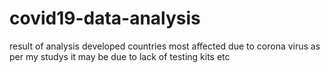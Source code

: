 # covid19-data-analysis

result of analysis 
developed countries most affected due to corona virus as per my studys
it may be due to lack of testing kits etc
